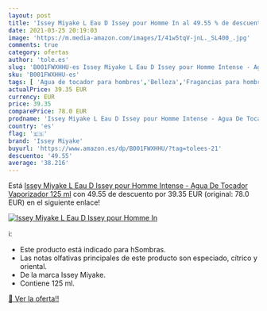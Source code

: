 ```yaml
---
layout: post
title: 'Issey Miyake L Eau D Issey pour Homme In al 49.55 % de descuento'
date: 2021-03-25 20:19:03
image: 'https://m.media-amazon.com/images/I/41w5tqV-jnL._SL400_.jpg'
comments: true
category: ofertas
author: 'tole.es'
slug: 'B001FWXHHU-es Issey Miyake L Eau D Issey pour Homme Intense - Agua De...'
sku: 'B001FWXHHU-es'
tags: [ 'Agua de tocador para hombres','Belleza','Fragancias para hombres','Perfumes y fragancias','agua','de','issey miyake','tocador', ]
actualPrice: 39.35 EUR
currency: EUR
price: 39.35
comparePrice: 78.0 EUR
prodname: 'Issey Miyake L Eau D Issey pour Homme Intense - Agua De Tocador Vaporizador  125 ml'
country: 'es'
flag: '🇪🇸'
brand: 'Issey Miyake'
buyurl: 'https://www.amazon.es/dp/B001FWXHHU/?tag=tolees-21'
descuento: '49.55'
average: '38.216'
---
```


Está [Issey Miyake L Eau D Issey pour Homme Intense - Agua De Tocador Vaporizador  125 ml](https://www.amazon.es/dp/B001FWXHHU/?tag=tolees-21) con 49.55 de descuento por 39.35 EUR (original: 78.0 EUR) en el siguiente enlace!

[![Issey Miyake L Eau D Issey pour Homme In](https://m.media-amazon.com/images/I/41w5tqV-jnL._SL400_.jpg)](https://www.amazon.es/dp/B001FWXHHU/?tag=tolees-21)

ℹ️:

- Este producto está indicado para hSombras.
- Las notas olfativas principales de este producto son especiado, cítrico y oriental.
- De la marca Issey Miyake.
- Contiene 125 ml.

[🛒 Ver la oferta!!](https://www.amazon.es/dp/B001FWXHHU/?tag=tolees-21)
